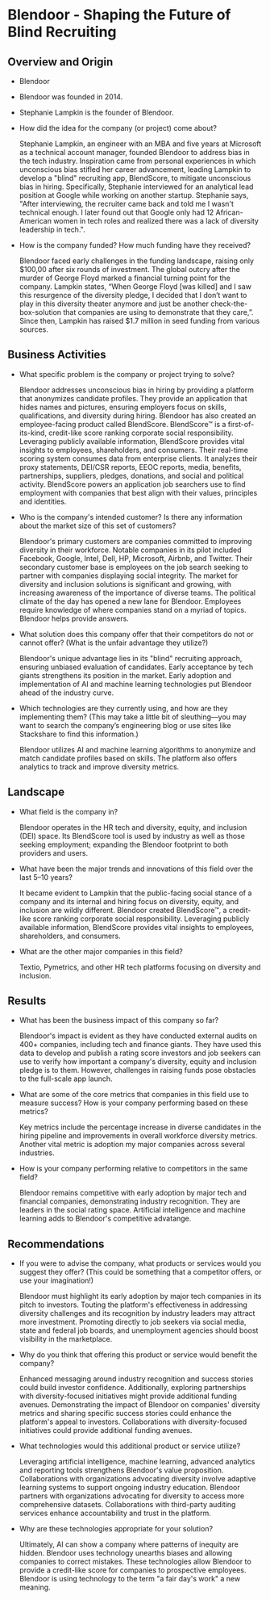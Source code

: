 # Blendoor - Shaping the Future of Blind Recruiting

## Overview and Origin

* Blendoor

* Blendoor was founded in 2014.

* Stephanie Lampkin is the founder of Blendoor.

* How did the idea for the company (or project) come about?

    Stephanie Lampkin, an engineer with an MBA and five years at Microsoft as a technical account manager, founded Blendoor to address bias in the tech industry. Inspiration came from personal experiences in which unconscious bias stifled her career advancement, leading Lampkin to develop a "blind" recruiting app, BlendScore, to mitigate unconscious bias in hiring. Specifically, Stephanie interviewed for an analytical lead position at Google while working on another startup. Stephanie says, "After interviewing, the recruiter came back and told me I wasn't technical enough. I later found out that Google only had 12 African-American women in tech roles and realized there was a lack of diversity leadership in tech.". 

* How is the company funded? How much funding have they received?

    Blendoor faced early challenges in the funding landscape, raising only $100,00 after six rounds of investment. The global outcry after the murder of George Floyd marked a financial turning point for the company. Lampkin states, “When George Floyd [was killed] and I saw this resurgence of the diversity pledge, I decided that I don’t want to play in this diversity theater anymore and just be another check-the-box-solution that companies are using to demonstrate that they care,”. Since then, Lampkin has raised $1.7 million in seed funding from various sources.

## Business Activities

* What specific problem is the company or project trying to solve?

    Blendoor addresses unconscious bias in hiring by providing a platform that anonymizes candidate profiles. They provide an application that hides names and pictures, ensuring employers focus on skills, qualifications, and diversity during hiring. Blendoor has also created an employee-facing product called BlendScore. BlendScore™ is a first-of-its-kind, credit-like score ranking corporate social responsibility. Leveraging publicly available information, BlendScore provides vital insights to employees, shareholders, and consumers. Their real-time scoring system consumes data from enterprise clients. It analyzes their proxy statements, DEI/CSR reports, EEOC reports, media, benefits, partnerships, suppliers, pledges, donations, and social and political activity. BlendScore powers an application job searchers use to find employment with companies that best align with their values, principles and identities. 

* Who is the company's intended customer? Is there any information about the market size of this set of customers?

    Blendoor's primary customers are companies committed to improving diversity in their workforce. Notable companies in its pilot included Facebook, Google, Intel, Dell, HP, Microsoft, Airbnb, and Twitter. Their secondary customer base is employees on the job search seeking to partner with companies displaying social integrity. The market for diversity and inclusion solutions is significant and growing, with increasing awareness of the importance of diverse teams. The political climate of the day has opened a new lane for Blendoor. Employees require knowledge of where companies stand on a myriad of topics. Blendoor helps provide answers.


* What solution does this company offer that their competitors do not or cannot offer? (What is the unfair advantage they utilize?)

    Blendoor's unique advantage lies in its "blind" recruiting approach, ensuring unbiased evaluation of candidates. Early acceptance by tech giants strengthens its position in the market. Early adoption and implementation of AI and machine learning technologies put Blendoor ahead of the industry curve.


* Which technologies are they currently using, and how are they implementing them? (This may take a little bit of sleuthing&mdash;you may want to search the company’s engineering blog or use sites like Stackshare to find this information.)

    Blendoor utilizes AI and machine learning algorithms to anonymize and match candidate profiles based on skills. The platform also offers analytics to track and improve diversity metrics.

## Landscape

* What field is the company in?

    Blendoor operates in the HR tech and diversity, equity, and inclusion (DEI) space. Its BlendScore tool is used by industry as well as those seeking employment; expanding the Blendoor footprint to both providers and users.


* What have been the major trends and innovations of this field over the last 5&ndash;10 years?

    It became evident to Lampkin that the public-facing social stance of a company and its internal and hiring focus on diversity, equity, and inclusion are wildly different. Blendoor created BlendScore™, a credit-like score ranking corporate social responsibility. Leveraging publicly available information, BlendScore provides vital insights to employees, shareholders, and consumers.

* What are the other major companies in this field?

    Textio, Pymetrics, and other HR tech platforms focusing on diversity and inclusion.

## Results

* What has been the business impact of this company so far?

    Blendoor's impact is evident as they have conducted external audits on 400+ companies, including tech and finance giants. They have used this data to develop and publish a rating score investors and job seekers can use to verify how important a company's diversity, equity and inclusion pledge is to them. However, challenges in raising funds pose obstacles to the full-scale app launch.

* What are some of the core metrics that companies in this field use to measure success? How is your company performing based on these metrics?

    Key metrics include the percentage increase in diverse candidates in the hiring pipeline and improvements in overall workforce diversity metrics. Another vital metric is adoption my major companies across several industries.


* How is your company performing relative to competitors in the same field?

    Blendoor remains competitive with early adoption by major tech and financial companies, demonstrating industry recognition. They are leaders in the social rating space.  Artificial intelligence and machine learning adds to Blendoor's competitive advatange.

## Recommendations

* If you were to advise the company, what products or services would you suggest they offer? (This could be something that a competitor offers, or use your imagination!)

    Blendoor must highlight its early adoption by major tech companies in its pitch to investors. Touting the platform's effectiveness in addressing diversity challenges and its recognition by industry leaders may attract more investment. Promoting directly to job seekers via social media, state and federal job boards, and unemployment agencies should boost visibility in the marketplace. 

* Why do you think that offering this product or service would benefit the company?

    Enhanced messaging around industry recognition and success stories could build investor confidence. Additionally, exploring partnerships with diversity-focused initiatives might provide additional funding avenues. Demonstrating the impact of Blendoor on companies' diversity metrics and sharing specific success stories could enhance the platform's appeal to investors. Collaborations with diversity-focused initiatives could provide additional funding avenues.

* What technologies would this additional product or service utilize?

    Leveraging artificial intelligence, machine learning, advanced analytics and reporting tools strengthens Blendoor's value proposition. Collaborations with organizations advocating diversity involve adaptive learning systems to support ongoing industry education. Blendoor partners with organizations advocating for diversity to access more comprehensive datasets. Collaborations with third-party auditing services enhance accountability and trust in the platform.


* Why are these technologies appropriate for your solution?

    Ultimately, AI can show a company where patterns of inequity are hidden. Blendoor uses technology unearths biases and allowing companies to correct mistakes. These technologies allow Blendoor to provide a credit-like score for companies to prospective employees. Blendoor is using technology to the term "a fair day's work" a new meaning. 